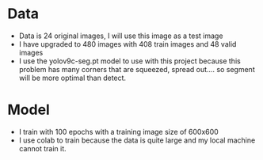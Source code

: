 # Data

* Data is 24 original images, I will use this image as a test image
* I have upgraded to 480 images with 408 train images and 48 valid images
* I use the yolov9c-seg.pt model to use with this project because this problem has many corners that are squeezed, spread out.... so segment will be more optimal than detect.

# Model

* I train with 100 epochs with a training image size of 600x600
* I use colab to train because the data is quite large and my local machine cannot train it.
